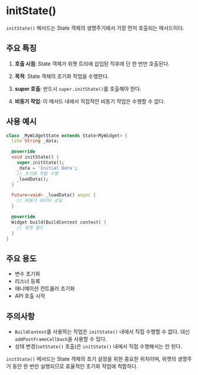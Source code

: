 # initState()

`initState()` 메서드는 State 객체의 생명주기에서 가장 먼저 호출되는 메서드이다.

## 주요 특징

1. **호출 시점**: State 객체가 위젯 트리에 삽입된 직후에 단 한 번만 호출된다.

2. **목적**: State 객체의 초기화 작업을 수행한다.

3. **super 호출**: 반드시 `super.initState()`를 호출해야 한다.

4. **비동기 작업**: 이 메서드 내에서 직접적인 비동기 작업은 수행할 수 없다.

## 사용 예시

```dart
class _MyWidgetState extends State<MyWidget> {
  late String _data;

  @override
  void initState() {
    super.initState();
    _data = 'Initial Data';
    // 초기화 작업 수행
    _loadData();
  }

  Future<void> _loadData() async {
    // 비동기 데이터 로딩
  }

  @override
  Widget build(BuildContext context) {
    // 위젯 빌드
  }
}
```

## 주요 용도

- 변수 초기화
- 리스너 등록
- 애니메이션 컨트롤러 초기화
- API 호출 시작

## 주의사항

- `BuildContext`를 사용하는 작업은 `initState()` 내에서 직접 수행할 수 없다. 대신 `addPostFrameCallback`을 사용할 수 있다.
- 상태 변경(`setState()` 호출)은 `initState()` 내에서 직접 수행해서는 안 된다.

`initState()` 메서드는 State 객체의 초기 설정을 위한 중요한 위치이며, 위젯의 생명주기 동안 한 번만 실행되므로 효율적인 초기화 작업에 적합하다.